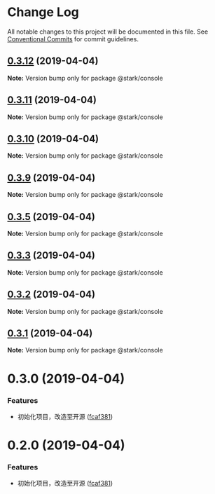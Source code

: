 # Change Log

All notable changes to this project will be documented in this file.
See [Conventional Commits](https://conventionalcommits.org) for commit guidelines.

## [0.3.12](https://github.com/ckdlbc/stark/compare/v0.3.11...v0.3.12) (2019-04-04)

**Note:** Version bump only for package @stark/console





## [0.3.11](https://github.com/ckdlbc/stark/compare/v0.3.10...v0.3.11) (2019-04-04)

**Note:** Version bump only for package @stark/console





## [0.3.10](https://github.com/ckdlbc/stark/compare/v0.3.9...v0.3.10) (2019-04-04)

**Note:** Version bump only for package @stark/console





## [0.3.9](https://github.com/ckdlbc/stark/compare/v0.3.8...v0.3.9) (2019-04-04)

**Note:** Version bump only for package @stark/console





## [0.3.5](https://github.com/ckdlbc/stark/compare/v0.3.4...v0.3.5) (2019-04-04)

**Note:** Version bump only for package @stark/console





## [0.3.3](https://github.com/ckdlbc/stark/compare/v0.3.2...v0.3.3) (2019-04-04)

**Note:** Version bump only for package @stark/console





## [0.3.2](https://github.com/ckdlbc/stark/compare/v0.3.1...v0.3.2) (2019-04-04)

**Note:** Version bump only for package @stark/console





## [0.3.1](https://github.com/ckdlbc/stark/compare/v0.3.0...v0.3.1) (2019-04-04)

**Note:** Version bump only for package @stark/console





# 0.3.0 (2019-04-04)


### Features

* 初始化项目，改造至开源 ([fcaf381](https://github.com/ckdlbc/stark/commit/fcaf381))





# 0.2.0 (2019-04-04)


### Features

* 初始化项目，改造至开源 ([fcaf381](https://github.com/ckdlbc/stark/commit/fcaf381))
